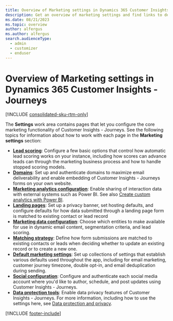 ```yaml
---
title: Overview of Marketing settings in Dynamics 365 Customer Insights - Journeys 
description: Get an overview of marketing settings and find links to details about each page in the Dynamics 365 Customer Insights - Journeys administration settings.
ms.date: 08/21/2023
ms.topic: overview
author: alfergus
ms.author: alfergus
search.audienceType: 
  - admin
  - customizer
  - enduser
---
```


# Overview of Marketing settings in Dynamics 365 Customer Insights - Journeys

[!INCLUDE [consolidated-sku-rtm-only](./includes/consolidated-sku-rtm-only.md)]

The **Settings** work area contains pages that let you configure the core marketing functionality of Customer Insights - Journeys. See the following topics for information about how to work with each page in the **Marketing settings** section:

- **[Lead scoring](mkt-settings-lead-score-options.md)**: Configure a few basic options that control how automatic lead scoring works on your instance, including how scores can advance leads can through the marketing business process and how to handle stopped scoring models.
- **[Domains](mkt-settings-authenticate-domains.md)**: Set up and authenticate domains to maximize email deliverability and enable embedding of Customer Insights - Journeys forms on your own website.
- **[Marketing analytics configuration](mkt-settings-analytics.md)**: Enable sharing of interaction data with external systems such as Power BI. See also [Create custom analytics with Power BI](custom-analytics.md).
- **[Landing pages](mkt-settings-landing-pages.md)**: Set up a privacy banner, set hosting defaults, and configure defaults for how data submitted through a landing page form is matched to existing contact or lead record
- **[Marketing data configuration](mkt-settings-sync.md)**: Choose which entities to make available for use in dynamic email content, segmentation criteria, and lead scoring.
- **[Matching strategy](mkt-settings-matching.md)**: Define how form submissions are matched to existing contacts or leads when deciding whether to update an existing record or to create a new one.
- **[Default marketing settings](mkt-settings-default-marketing.md)**: Set up collections of settings that establish various defaults used throughout the app, including for email marketing, customer journey timezone, double opt-in, and email deduplication during sending.
- **[Social configuration](mkt-settings-social-media.md)**: Configure and authenticate each social media account where you'd like to author, schedule, and post updates using Customer Insights - Journeys.
- **[Data protection tools](mkt-settings-data-protection.md)**: Enable data privacy features of Customer Insights - Journeys. For more information, including how to use the settings here, see [Data protection and privacy](privacy.md).

[!INCLUDE [footer-include](./includes/footer-banner.md)]
